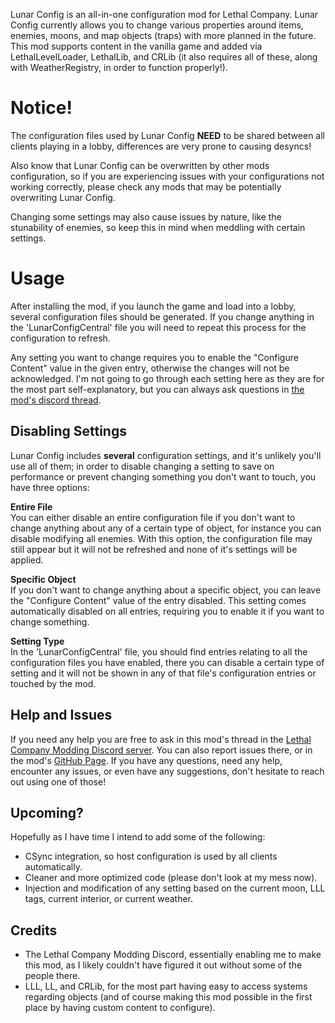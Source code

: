 Lunar Config is an all-in-one configuration mod for Lethal Company. Lunar Config currently allows you to change various properties around items, enemies, moons, and map objects (traps) with more planned in the future. This mod supports content in the vanilla game and added via LethalLevelLoader, LethalLib, and CRLib (it also requires all of these, along with WeatherRegistry, in order to function properly!).

# Notice!

The configuration files used by Lunar Config **NEED** to be shared between all clients playing in a lobby, differences are very prone to causing desyncs!

Also know that Lunar Config can be overwritten by other mods configuration, so if you are experiencing issues with your configurations not working correctly, please check any mods that may be potentially overwriting Lunar Config.

Changing some settings may also cause issues by nature, like the stunability of enemies, so keep this in mind when meddling with certain settings.

# Usage

After installing the mod, if you launch the game and load into a lobby, several configuration files should be generated. If you change anything in the 'LunarConfigCentral' file you will need to repeat this process for the configuration to refresh.

Any setting you want to change requires you to enable the "Configure Content" value in the given entry, otherwise the changes will not be acknowledged. I'm not going to go through each setting here as they are for the most part self-explanatory, but you can always ask questions in [the mod's discord thread](https://discord.com/channels/1168655651455639582/1390479837025538048/1390479837025538048).

## Disabling Settings

Lunar Config includes **several** configuration settings, and it's unlikely you'll use all of them; in order to disable changing a setting to save on performance or prevent changing something you don't want to touch, you have three options:

**Entire File**\
You can either disable an entire configuration file if you don't want to change anything about any of a certain type of object, for instance you can disable modifying all enemies. With this option, the configuration file may still appear but it will not be refreshed and none of it's settings will be applied.

**Specific Object**\
If you don't want to change anything about a specific object, you can leave the "Configure Content" value of the entry disabled. This setting comes automatically disabled on all entries, requiring you to enable it if you want to change something.

**Setting Type**\
In the 'LunarConfigCentral' file, you should find entries relating to all the configuration files you have enabled, there you can disable a certain type of setting and it will not be shown in any of that file's configuration entries or touched by the mod.

## Help and Issues

If you need any help you are free to ask in this mod's thread in the [Lethal Company Modding Discord server](https://discord.com/channels/1168655651455639582/1390479837025538048/1390479837025538048). You can also report issues there, or in the mod's [GitHub Page](https://github.com/CraftyC7/LunarConfig). If you have any questions, need any help, encounter any issues, or even have any suggestions, don't hesitate to reach out using one of those!

## Upcoming?

Hopefully as I have time I intend to add some of the following:

* CSync integration, so host configuration is used by all clients automatically.
* Cleaner and more optimized code (please don't look at my mess now).
* Injection and modification of any setting based on the current moon, LLL tags, current interior, or current weather.

## Credits

* The Lethal Company Modding Discord, essentially enabling me to make this mod, as I likely couldn't have figured it out without some of the people there.
* LLL, LL, and CRLib, for the most part having easy to access systems regarding objects (and of course making this mod possible in the first place by having custom content to configure).
